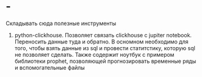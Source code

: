 # -
Складывать сюда полезные инструменты
1. python-clickhouse. Позволяет связать clickhouse с jupiter notebook. Переносить данные туда и обратно. В осномном необходимо для того, чтобы взять данные из sql  и провести статитстику, которую sql не позволяет сделать.
Также содержит ноутбук с примером библиотеки prophet, позволяющей прогнозировать временные ряды и вспомогательные файлы

